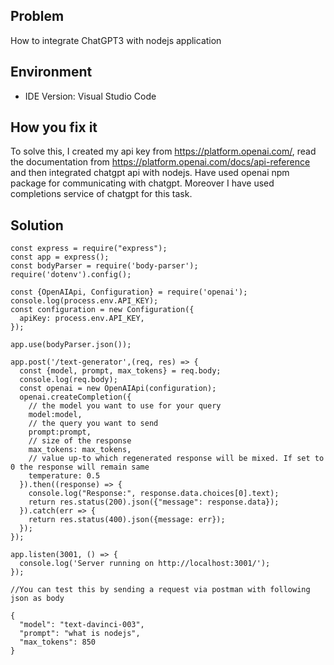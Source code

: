 
## Problem
How to integrate ChatGPT3 with nodejs application

## Environment
- IDE Version: Visual Studio Code

## How you fix it
To solve this, I created my api key from https://platform.openai.com/, read the documentation from https://platform.openai.com/docs/api-reference and then integrated chatgpt api with nodejs. Have used openai npm package for communicating with chatgpt. Moreover I have used completions service of chatgpt for this task. 

## Solution

```
const express = require("express");
const app = express();
const bodyParser = require('body-parser');
require('dotenv').config();

const {OpenAIApi, Configuration} = require('openai');
console.log(process.env.API_KEY);
const configuration = new Configuration({
  apiKey: process.env.API_KEY,
});

app.use(bodyParser.json());

app.post('/text-generator',(req, res) => {
  const {model, prompt, max_tokens} = req.body;
  console.log(req.body);
  const openai = new OpenAIApi(configuration);
  openai.createCompletion({
    // the model you want to use for your query
    model:model, 
    // the query you want to send
    prompt:prompt, 
    // size of the response  
    max_tokens: max_tokens, 
    // value up-to which regenerated response will be mixed. If set to 0 the response will remain same 
    temperature: 0.5 
  }).then((response) => {
    console.log("Response:", response.data.choices[0].text);
    return res.status(200).json({"message": response.data});
  }).catch(err => {
    return res.status(400).json({message: err});
  });
});

app.listen(3001, () => {
  console.log('Server running on http://localhost:3001/');
});

//You can test this by sending a request via postman with following json as body 

{
  "model": "text-davinci-003",
  "prompt": "what is nodejs",
  "max_tokens": 850
}
```


